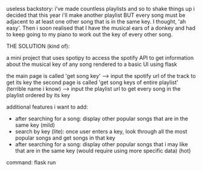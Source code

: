 useless backstory: i've made countless playlists and so to shake things up i decided that this year i'll make another playlist BUT every song must be adjacent to at least one other song that is in the same key. I thought, 'ah easy'. Then i soon realised that I have the musical ears of a donkey and had to keep going to my piano to work out the key of every other song.

THE SOLUTION (kind of):

a mini project that uses spotipy to access the spotify API to get information about the musical key of any song
rendered to a basic UI using flask

the main page is called 'get song key' --> input the spotify url of the track to get its key
the second page is called 'get song keys of entire playlist' (terrible name i know) --> input the playlist url to get every song in the playlist ordered by its key

additional features i want to add:

- after searching for a song: display other popular songs that are in the same key (mild)
- search by key (lite): once user enters a key, look through all the most popular songs and get songs in that key
- after searching for a song: display other popular songs that i may like that are in the same key (would require using more specific data) (hot)

command:
flask run
